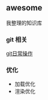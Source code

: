 ## awesome
我整理的知识库


### git 相关
[git日常操作](https://github.com/ranckprogram/awesome/blob/master/src/git/index.md)

### 优化

- 加载优化
- 渲染优化

